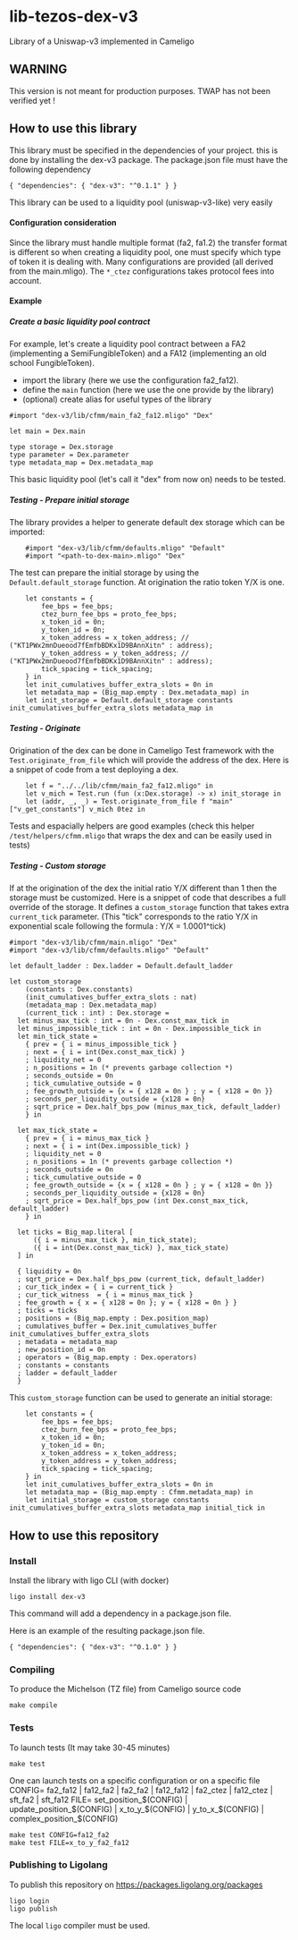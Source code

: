 # lib-tezos-dex-v3
Library of a Uniswap-v3 implemented in Cameligo

## WARNING

This version is not meant for production purposes.
TWAP has not been verified yet !


## How to use this library

This library must be specified in the dependencies of your project. this is done by installing the dex-v3 package.
The package.json file must have the following dependency
```
{ "dependencies": { "dex-v3": "^0.1.1" } }
```

This library can be used to a liquidity pool (uniswap-v3-like) very easily



#### Configuration consideration

Since the library must handle multiple format (fa2, fa1.2) the transfer format is different so when creating a liquidity pool, one must specify which type of token it is dealing with. Many configurations are provided (all derived from the main.mligo). The `*_ctez` configurations takes protocol fees into account.

#### Example


##### Create a basic liquidity pool contract

For example, let's create a liquidity pool contract between a FA2 (implementing a SemiFungibleToken) and a FA12 (implementing an old school FungibleToken).

- import the library (here we use the configuration fa2_fa12). 
- define the `main` function (here we use the one provide by the library)
- (optional) create alias for useful types of the library

```
#import "dex-v3/lib/cfmm/main_fa2_fa12.mligo" "Dex"

let main = Dex.main

type storage = Dex.storage
type parameter = Dex.parameter
type metadata_map = Dex.metadata_map
```

This basic liquidity pool (let's call it "dex" from now on) needs to be tested. 


##### Testing - Prepare initial storage

The library provides a helper to generate default dex storage which can be imported:
```
    #import "dex-v3/lib/cfmm/defaults.mligo" "Default"
    #import "<path-to-dex-main>.mligo" "Dex"
```

The test can prepare the initial storage by using the `Default.default_storage` function. At origination the ratio token Y/X is one. 
```
    let constants = { 
        fee_bps = fee_bps; 
        ctez_burn_fee_bps = proto_fee_bps;
        x_token_id = 0n;
        y_token_id = 0n;
        x_token_address = x_token_address; // ("KT1PWx2mnDueood7fEmfbBDKx1D9BAnnXitn" : address);
        y_token_address = y_token_address; // ("KT1PWx2mnDueood7fEmfbBDKx1D9BAnnXitn" : address);
        tick_spacing = tick_spacing;
	} in
    let init_cumulatives_buffer_extra_slots = 0n in
    let metadata_map = (Big_map.empty : Dex.metadata_map) in
    let init_storage = Default.default_storage constants init_cumulatives_buffer_extra_slots metadata_map in
```

##### Testing - Originate

Origination of the dex can be done in Cameligo Test framework with the `Test.originate_from_file` which will provide the address of the dex. Here is a snippet of code from a test deploying a dex.
```
    let f = "../../lib/cfmm/main_fa2_fa12.mligo" in
    let v_mich = Test.run (fun (x:Dex.storage) -> x) init_storage in
    let (addr, _, _) = Test.originate_from_file f "main" ["v_get_constants"] v_mich 0tez in
```
Tests and espacially helpers are good examples (check this helper `/test/helpers/cfmm.mligo` that wraps the dex and can be easily used in tests) 

##### Testing - Custom storage

If at the origination of the dex the initial ratio Y/X different than 1 then the storage must be customized.
Here is a snippet of code that describes a full override of the storage. It defines a `custom_storage` function that takes extra `current_tick` parameter. (This "tick" corresponds to the ratio Y/X in exponential scale following the formula : Y/X = 1.0001^tick)

```
#import "dex-v3/lib/cfmm/main.mligo" "Dex"
#import "dex-v3/lib/cfmm/defaults.mligo" "Default"

let default_ladder : Dex.ladder = Default.default_ladder

let custom_storage
    (constants : Dex.constants)
    (init_cumulatives_buffer_extra_slots : nat)
    (metadata_map : Dex.metadata_map) 
    (current_tick : int) : Dex.storage =
  let minus_max_tick : int = 0n - Dex.const_max_tick in
  let minus_impossible_tick : int = 0n - Dex.impossible_tick in 
  let min_tick_state =
    { prev = { i = minus_impossible_tick }
    ; next = { i = int(Dex.const_max_tick) }
    ; liquidity_net = 0
    ; n_positions = 1n (* prevents garbage collection *)
    ; seconds_outside = 0n
    ; tick_cumulative_outside = 0
    ; fee_growth_outside = {x = { x128 = 0n } ; y = { x128 = 0n }}
    ; seconds_per_liquidity_outside = {x128 = 0n}
    ; sqrt_price = Dex.half_bps_pow (minus_max_tick, default_ladder)
    } in

  let max_tick_state =
    { prev = { i = minus_max_tick }
    ; next = { i = int(Dex.impossible_tick) }
    ; liquidity_net = 0
    ; n_positions = 1n (* prevents garbage collection *)
    ; seconds_outside = 0n
    ; tick_cumulative_outside = 0
    ; fee_growth_outside = {x = { x128 = 0n } ; y = { x128 = 0n }}
    ; seconds_per_liquidity_outside = {x128 = 0n}
    ; sqrt_price = Dex.half_bps_pow (int Dex.const_max_tick, default_ladder)
    } in

  let ticks = Big_map.literal [
      ({ i = minus_max_tick }, min_tick_state);
      ({ i = int(Dex.const_max_tick) }, max_tick_state)
  ] in

  { liquidity = 0n
  ; sqrt_price = Dex.half_bps_pow (current_tick, default_ladder)
  ; cur_tick_index = { i = current_tick }
  ; cur_tick_witness  = { i = minus_max_tick }
  ; fee_growth = { x = { x128 = 0n }; y = { x128 = 0n } }
  ; ticks = ticks
  ; positions = (Big_map.empty : Dex.position_map)
  ; cumulatives_buffer = Dex.init_cumulatives_buffer init_cumulatives_buffer_extra_slots
  ; metadata = metadata_map
  ; new_position_id = 0n
  ; operators = (Big_map.empty : Dex.operators)
  ; constants = constants
  ; ladder = default_ladder
  }
```

This `custom_storage` function can be used to generate an initial storage:
```
    let constants = { 
        fee_bps = fee_bps; 
        ctez_burn_fee_bps = proto_fee_bps;
        x_token_id = 0n;
        y_token_id = 0n;
        x_token_address = x_token_address; 
        y_token_address = y_token_address;
        tick_spacing = tick_spacing;
	} in
    let init_cumulatives_buffer_extra_slots = 0n in
    let metadata_map = (Big_map.empty : Cfmm.metadata_map) in
    let initial_storage = custom_storage constants init_cumulatives_buffer_extra_slots metadata_map initial_tick in
```

## How to use this repository

### Install

Install the library with ligo CLI (with docker)
```
ligo install dex-v3
```

This command will add a dependency in a package.json file.

Here is an example of the resulting package.json file.
```
{ "dependencies": { "dex-v3": "^0.1.0" } }
```

### Compiling

To produce the Michelson (TZ file) from Cameligo source code
```
make compile
```

### Tests

To launch tests (It may take 30-45 minutes)
```
make test
```

One can launch tests on a specific configuration or on a specific file
CONFIG= fa2_fa12 | fa12_fa2 | fa2_fa2 | fa12_fa12 | fa2_ctez | fa12_ctez | sft_fa2 | sft_fa12
FILE= set_position_$(CONFIG) | update_position_$(CONFIG) | x_to_y_$(CONFIG) | y_to_x_$(CONFIG) | complex_position_$(CONFIG)
```
make test CONFIG=fa12_fa2
make test FILE=x_to_y_fa2_fa12
```


### Publishing to Ligolang

To publish this repository on https://packages.ligolang.org/packages
```
ligo login
ligo publish
```

The local `ligo` compiler must be used. 